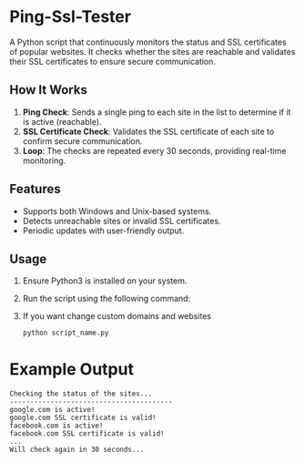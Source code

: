 # Ping-Ssl-Tester

A Python script that continuously monitors the status and SSL certificates of popular websites. It checks whether the sites are reachable and validates their SSL certificates to ensure secure communication.

## How It Works
1. **Ping Check**: Sends a single ping to each site in the list to determine if it is active (reachable).
2. **SSL Certificate Check**: Validates the SSL certificate of each site to confirm secure communication.
3. **Loop**: The checks are repeated every 30 seconds, providing real-time monitoring.

## Features
- Supports both Windows and Unix-based systems.
- Detects unreachable sites or invalid SSL certificates.
- Periodic updates with user-friendly output.

## Usage
1. Ensure Python3 is installed on your system.
2. Run the script using the following command:
3. If you want change custom domains and websites

   ```bash
   python script_name.py


# Example Output
```
Checking the status of the sites...
----------------------------------------
google.com is active!
google.com SSL certificate is valid!
facebook.com is active!
facebook.com SSL certificate is valid!
...
Will check again in 30 seconds...
